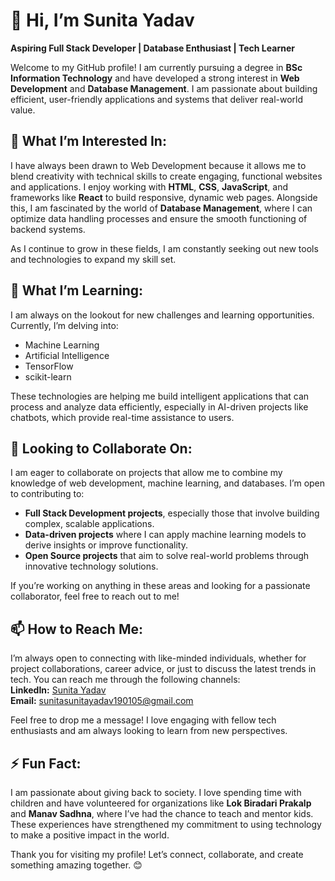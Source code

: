 <!DOCTYPE html>
<html lang="en">
<head>

</head>
<body>

  <h1>👋 Hi, I’m Sunita Yadav</h1>
  <p><strong>Aspiring Full Stack Developer | Database Enthusiast | Tech Learner</strong></p>

  <div class="section">
    <p>Welcome to my GitHub profile! I am currently pursuing a degree in <strong>BSc Information Technology</strong> and have developed a strong interest in <strong>Web Development</strong> and <strong>Database Management</strong>. I am passionate about building efficient, user-friendly applications and systems that deliver real-world value.</p>
  </div>

  <div class="section">
    <h2>👀 What I’m Interested In:</h2>
    <p>I have always been drawn to Web Development because it allows me to blend creativity with technical skills to create engaging, functional websites and applications. I enjoy working with <strong>HTML</strong>, <strong>CSS</strong>, <strong>JavaScript</strong>, and frameworks like <strong>React</strong> to build responsive, dynamic web pages. Alongside this, I am fascinated by the world of <strong>Database Management</strong>, where I can optimize data handling processes and ensure the smooth functioning of backend systems.</p>
    <p>As I continue to grow in these fields, I am constantly seeking out new tools and technologies to expand my skill set.</p>
  </div>

  <div class="section">
    <h2>🌱 What I’m Learning:</h2>
    <p>I am always on the lookout for new challenges and learning opportunities. Currently, I’m delving into:</p>
    <ul class="skills-list">
      <li>Machine Learning</li>
      <li>Artificial Intelligence</li>
      <li>TensorFlow</li>
      <li>scikit-learn</li>
    </ul>
    <p>These technologies are helping me build intelligent applications that can process and analyze data efficiently, especially in AI-driven projects like chatbots, which provide real-time assistance to users.</p>
  </div>

  <div class="section">
    <h2>💞️ Looking to Collaborate On:</h2>
    <p>I am eager to collaborate on projects that allow me to combine my knowledge of web development, machine learning, and databases. I’m open to contributing to:</p>
    <ul>
      <li><strong>Full Stack Development projects</strong>, especially those that involve building complex, scalable applications.</li>
      <li><strong>Data-driven projects</strong> where I can apply machine learning models to derive insights or improve functionality.</li>
      <li><strong>Open Source projects</strong> that aim to solve real-world problems through innovative technology solutions.</li>
    </ul>
    <p>If you’re working on anything in these areas and looking for a passionate collaborator, feel free to reach out to me!</p>
  </div>

  <div class="section">
    <h2>📫 How to Reach Me:</h2>
    <p class="contact-info">
      I’m always open to connecting with like-minded individuals, whether for project collaborations, career advice, or just to discuss the latest trends in tech. You can reach me through the following channels:
      <br>
      <strong>LinkedIn:</strong> <a href="https://www.linkedin.com/in/sunita-yadav-057a75300" target="_blank">Sunita Yadav</a>
      <br>
      <strong>Email:</strong> <a href="mailto:sunitayadav190105@gmail.com">sunitasunitayadav190105@gmail.com</a>
    </p>
    <p>Feel free to drop me a message! I love engaging with fellow tech enthusiasts and am always looking to learn from new perspectives.</p>
  </div>

  <div class="section">
    <h2>⚡ Fun Fact:</h2>
    <p class="fun-fact">I am passionate about giving back to society. I love spending time with children and have volunteered for organizations like <strong>Lok Biradari Prakalp</strong> and <strong>Manav Sadhna</strong>, where I’ve had the chance to teach and mentor kids. These experiences have strengthened my commitment to using technology to make a positive impact in the world.</p>
  </div>

  <p>Thank you for visiting my profile! Let’s connect, collaborate, and create something amazing together. 😊</p>

</body>
</html>
